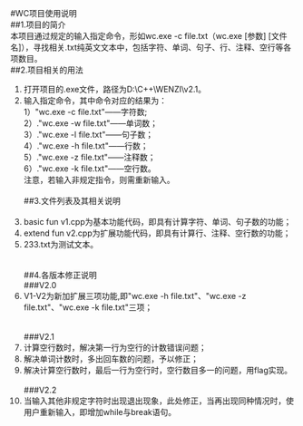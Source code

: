 #WC项目使用说明<br>
##1.项目的简介<br>
本项目通过规定的输入指定命令，形如wc.exe -c file.txt（wc.exe [参数] [文件名]），寻找相关.txt纯英文文本中，包括字符、单词、句子、行、注释、空行等各项数目。<br> 
##2.项目相关的用法<br>
1. 打开项目的.exe文件，路径为D:\C++\WENZI\v2.1。<br>
2. 输入指定命令，其中命令对应的结果为：<br> 
 1）"wc.exe -c file.txt"——字符数;<br> 
 2）."wc.exe -w file.txt"——单词数；<br> 
 3）."wc.exe -l file.txt"——句子数；<br> 
 4）."wc.exe -h file.txt"——行数；<br> 
 5）."wc.exe -z file.txt"——注释数；<br> 
 6）."wc.exe -k file.txt"——空行数。<br> 
注意，若输入非规定指令，则需重新输入。<br> <br> 
##3.文件列表及其相关说明<br>  
1. basic fun v1.cpp为基本功能代码，即具有计算字符、单词、句子数的功能；<br> 
2. extend fun v2.cpp为扩展功能代码，即具有计算行、注释、空行数的功能；<br> 
3. 233.txt为测试文本。<br><br>  
##4.各版本修正说明<br>
###V2.0<br> 
1. V1-V2为新加扩展三项功能,即"wc.exe -h file.txt"、"wc.exe -z file.txt"、"wc.exe -k file.txt"三项；<br><br>  
###V2.1<br> 
1. 计算空行数时，解决第一行为空行的计数错误问题；<br> 
2. 解决单词计数时，多出回车数的问题，予以修正；<br> 
3. 解决计算空行数时，最后一行为空行时，空行数目多一的问题，用flag实现。<br> <br> 
###V2.2<br> 
1. 当输入其他非规定字符时出现退出现象，此处修正，当再出现同种情况时，使用户重新输入，即增加while与break语句。<br> 

 
 
